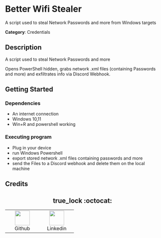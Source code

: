 # Better Wifi Stealer

A script used to steal Network Passwords and more from Windows targets

**Category**: Credentials

## Description

A script used to steal Network Passwords and more

Opens PowerShell hidden, grabs network .xml files (containing Passwords and more) and exfiltrates info via Discord Webhook.

## Getting Started

### Dependencies

* An internet connection
* Windows 10,11
* Win+R and powershell working

### Executing program

* Plug in your device
* run Windows Powershell
* export stored network .xml files containing passwords and more
* send the Files to a Discord webhook and delete them on the local machine

## Credits

<h2 align="center"> true_lock :octocat: </h2>
<div align=center>
<table>
  <tr>
    <td align="center" width="96">
      <a href="https://github.com/truelockmc/">
        <img src=https://github.com/aleff-github/aleff-github/blob/main/img/github.png?raw=true width="48" height="48" />
      </a>
      <br>Github
    </td>
    <td align="center" width="96">
      <a href="https://www.linkedin.com/in/alessandro-greco-aka-aleff/">
        <img src=https://github.com/aleff-github/aleff-github/blob/main/img/linkedin.png?raw=true width="48" height="48" />
      </a>
      <br>Linkedin
    </td>
  </tr>
</table>
</div>
